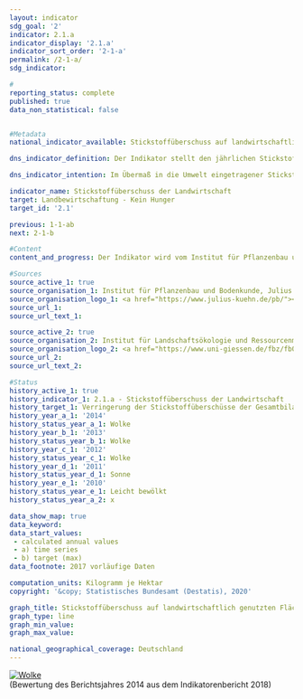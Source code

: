```yaml
---                   
layout: indicator                   
sdg_goal: '2'                   
indicator: 2.1.a                   
indicator_display: '2.1.a'                   
indicator_sort_order: '2-1-a'                   
permalink: /2-1-a/                   
sdg_indicator:                    

#                   
reporting_status: complete                   
published: true                   
data_non_statistical: false                   


#Metadata                   
national_indicator_available: Stickstoffüberschuss auf landwirtschaftlich genutzten Flächen                   

dns_indicator_definition: Der Indikator stellt den jährlichen Stickstoffüberschuss für den Sektor Landwirtschaft, berechnet als Stickstoffzufuhr abzüglich Abfuhr von Stickstoff, in Kilogramm (kg) je Hektar (ha) landwirtschaftlich genutzter Fläche dar.<sub> Text aus dem Indikatorenbericht 2018</sub>                   

dns_indicator_intention: Im Übermaß in die Umwelt eingetragener Stickstoff führt zur Belastung von Grund- und Ober-flächenwasser, zur Überversorgung von Binnengewässern, Meeren und Landökosystemen mit Nährstoffen (Eutrophierung), zur Entstehung von Treibhausgasen und versauernden Luftschadstoffen mit negativen Folgen für Klima, Artenvielfalt und Landschaftsqualität. Für den Zeitraum 2028 bis 2032 soll im Mittel eine Verringerung der Stickstoffüberschüsse der Ge-samtbilanz für Deutschland auf 70 Kilogramm je Hektar landwirtschaftlich genutzter Fläche pro Jahr erreicht werden.<sub> Text aus dem Indikatorenbericht 2018</sub>                   

indicator_name: Stickstoffüberschuss der Landwirtschaft                   
target: Landbewirtschaftung - Kein Hunger                   
target_id: '2.1'                   

previous: 1-1-ab                   
next: 2-1-b                   

#Content                    
content_and_progress: Der Indikator wird vom Institut für Pflanzenbau und Bodenkunde des Julius Kühn-Instituts und dem Institut für Landschaftsökologie und Ressourcenmanagement der Universität Gießen berechnet. Bei der Berechnung werden Stickstoffzufuhren durch Düngemittel, aus biologischer Stickstofffixierung, durch atmosphärische Einträge, die nicht von der Landwirtschaft emittiert wurden, durch Saat- und Pflanzgut sowie importierte und inländisch erzeugte Futtermittel berücksichtigt. Die Stickstoffabfuhr erfolgt über pflanzliche und tierische Marktprodukte.<br><br>Im Jahr 2016 waren Düngemittel mit 55,1&nbsp;% (107 Kilogramm Stickstoff je Hektar und Jahr) die wichtigste Komponente der Stickstoffzufuhr in der Gesamtbilanz. Futtermittel aus dem Inland trugen mit 22,4&nbsp;% (43&nbsp;kg/ha), Futtermittel aus dem Ausland mit 12,1&nbsp;% (23&nbsp;kg/ha), die biologische Stickstofffixierung mit 6,6&nbsp;% (13&nbsp;kg/ha), die außerlandwirtschaftlichen Emissionen mit 2,0&nbsp;% (4&nbsp;kg/ha), Saat- und Pflanzgut mit 0,7&nbsp;% (1&nbsp;kg/ha) und Konfermente mit 1,1&nbsp;% (2&nbsp;kg/ha) zur Stickstoffzufuhr bei. Während die Stickstoffzufuhr zwischen 1990 und 2016 um rund 9&nbsp;% verringert wurde, stieg die Stickstoffabfuhr zwischen 1990 und 2016 mit 41&nbsp;% deutlich stärker an. Dabei entfielen 2016 knapp drei Viertel der Stickstoffabfuhr aus der Landwirtschaft auf pflanzliche und ein Viertel auf tierische Marktprodukte.<br><br>Der Gesamtsaldo des Indikators wird nach dem Prinzip der Hoftor-Bilanz berechnet, somit werden Stickstoffflüsse im innerbetrieblichen Kreislauf nicht berücksichtigt. Als maßgebliche Zeitreihe für den Indikator dient das gleitende Fünfjahresmittel, welches sich jeweils aus dem Gesamtsaldo des betreffenden Jahres sowie der beiden Vor- und Folgejahre berechnet. Hierdurch werden witterungs- und marktabhängige jährliche Schwankungen ausgeglichen, die nicht von den landwirtschaftlichen Betrieben beeinflusst werden können. Der Indikator trifft keine Aussage zur regionalen Verteilung der Stickstoffüberschüsse. Auch wenn der für Deutschland als Ziel vorgegebene Durchschnittswert unterschritten wird, können regionale Stickstoffüberschüsse deutlich mehr als 70 Kilogramm je Hektar und Jahr betragen. <br><br>Der Stickstoffsaldo sank im Zeitraum von 1992 bis 2014 von 121 auf 97 Kilogramm je Hektar und Jahr (– 19,5&nbsp;%). Nach der starken Reduktion des Stickstoffüberschusses zu Beginn der Zeitreihe, ging der Stickstoffüberschuss zwischen 2010 und 2014 nur um 0,9&nbsp;% zurück. Setzt sich diese Entwicklung fort, kann eine Verringerung bis auf 70 Kilogramm je Hektar landwirtschaftlich genutzter Fläche im Jahresmittel 2028 bis 2032 nicht erreicht werden. <br><br>Der deutliche Rückgang des Stickstoffüberschusses Anfang der 1990er-Jahre resultierte aus einem reduzierten Düngemitteleinsatz und abnehmenden Tierbeständen in den neuen Bundesländern. Die vergleichsweise schwache Reduktion im weiteren Verlauf der Zeitreihe beruhte auf einem leichten Rückgang bei mineralischem Düngemitteleinsatz und höheren Erntemengen aufgrund des technischen Fortschritts in der Pflanzenproduktion und -züchtung (effizientere Stickstoffdüngung, Sortenspektrum) bei gleichzeitiger Ausweitung des Anbauumfangs ertragsstarker Kulturarten (Mais, Weizen) sowie einer verbesserten Futterverwertung bei den Nutztieren. <br><br>Der Indikator weist eine enge Beziehung zu den Indikatoren 3.2.a „Emissionen von Luftschadstoffen“, 6.1.b „Nitrat im Grundwasser“, 14.1.a „Stickstoffeintrag über die Zuflüsse in Nordund Ostsee“ und 15.2 „Eutrophierung der Ökosysteme“ auf.<sub> Text aus dem Indikatorenbericht 2018</sub>                   

#Sources
source_active_1: true                           
source_organisation_1: Institut für Pflanzenbau und Bodenkunde, Julius Kühn-Institut                           
source_organisation_logo_1: <a href="https://www.julius-kuehn.de/pb/"><img src="https://g205sdgs.github.io/sdg-indicators/public/logos/jki.png" alt="Logo Institut für Pflanzenbau und Bodenkunde, Julius Kühn-Institut" title="Klicken Sie hier um zu der Homepage der Organisation zu gelangen" /></a>                           
source_url_1:                            
source_url_text_1:                            

source_active_2: true                           
source_organisation_2: Institut für Landschaftsökologie und Ressourcenmanagement, Universität Gießen                           
source_organisation_logo_2: <a href="https://www.uni-giessen.de/fbz/fb09/institute/ilr"><img src="https://g205sdgs.github.io/sdg-indicators/public/logos/ug.png" alt="Logo Institut für Landschaftsökologie und Ressourcenmanagement, Universität Gießen" title="Klicken Sie hier um zu der Homepage der Organisation zu gelangen" /></a>                           
source_url_2:                            
source_url_text_2:                            

#Status                   
history_active_1: true                   
history_indicator_1: 2.1.a - Stickstoffüberschuss der Landwirtschaft                   
history_target_1: Verringerung der Stickstoffüberschüsse der Gesamtbilanz für Deutschland auf 70&nbsp;kg/ ha landwirtschaftlich genutzter Fläche im Jahresmittel 2028-2032
history_year_a_1: '2014'                           
history_status_year_a_1: Wolke
history_year_b_1: '2013'                           
history_status_year_b_1: Wolke
history_year_c_1: '2012'                           
history_status_year_c_1: Wolke
history_year_d_1: '2011'                           
history_status_year_d_1: Sonne
history_year_e_1: '2010'                           
history_status_year_e_1: Leicht bewölkt
history_status_year_a_2: x

data_show_map: true                   
data_keyword:                    
data_start_values:
 - calculated annual values
 - a) time series
 - b) target (max)                   
data_footnote: 2017 vorläufige Daten                   

computation_units: Kilogramm je Hektar                   
copyright: '&copy; Statistisches Bundesamt (Destatis), 2020'                   

graph_title: Stickstoffüberschuss auf landwirtschaftlich genutzten Flächen                   
graph_type: line                   
graph_min_value:                    
graph_max_value:                    

national_geographical_coverage: Deutschland                   
---
```

<div>                           
  <div class="my-header">                           
    <a href="https://sustainabledevelopment-deutschland.github.io/status/"><img src="https://g205sdgs.github.io/sdg-indicators/public/Wettersymbole/Wolke.png" title="Der Indikator entwickelt sich zwar in die gewünschte Richtung auf das Ziel zu, bei Fortsetzung der Entwicklung würde das Ziel im Zieljahr aber um mehr als 20&nbsp;% verfehlt" alt="Wolke" />                           
    </a>                           
  </div>
  <div class="my-header-note">
    <span>(Bewertung des Berichtsjahres 2014 aus dem Indikatorenbericht 2018)</span>
  </div>                           
</div>
